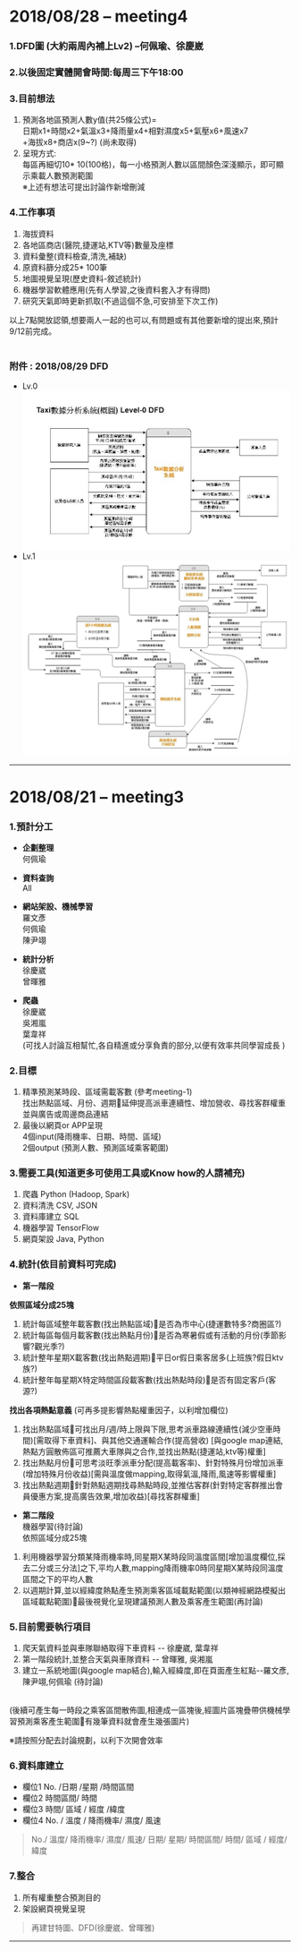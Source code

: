 # 2018/08/28 – meeting4
### 1.DFD圖 (大約兩周內補上Lv2) –何佩瑜、徐慶崴
### 2.以後固定實體開會時間:每周三下午18:00
### 3.目前想法
1. 預測各地區預測人數y值(共25條公式)=<br/>
	日期x1+時間x2+氣溫x3+降雨量x4+相對濕度x5+氣壓x6+風速x7<br/>
	+海拔x8+商店x(9~?) (尚未取得)<br/>
2. 呈現方式:<br/>
	每區再細切10* 10(100格)，每一小格預測人數以區間顏色深淺顯示，即可顯示乘載人數預測範圍<br/>
※上述有想法可提出討論作新增刪減<br/>

### 4.工作事項
1. 海拔資料
2. 各地區商店(醫院,捷運站,KTV等)數量及座標
3. 資料彙整(資料檢查,清洗,補缺)
4. 原資料篩分成25* 100筆
5. 地圖視覺呈現(歷史資料-敘述統計)
6. 機器學習軟體應用(先有人學習,之後資料套入才有得問)
7. 研究天氣即時更新抓取(不過這個不急,可安排至下次工作)

以上7點開放認領,想要兩人一起的也可以,有問題或有其他要新增的提出來,預計9/12前完成。<br/>
<br/>
### 附件 : 2018/08/29 DFD
* Lv.0
![Alt text](https://github.com/WarrenLo/Project_Taxi_Data_Analysis/blob/master/image/DFD%20-%20Lv.0.jpg)
* Lv.1
![Alt text](https://github.com/WarrenLo/Project_Taxi_Data_Analysis/blob/master/image/DFD%20-%20Lv.1.jpg)
* * *
# 2018/08/21 – meeting3
### 1.預計分工
* **企劃整理**<br/>
何佩瑜<br/> 

* **資料查詢**<br/>
All<br/>

* **網站架設、機械學習**<br/>
羅文彥<br/>
何佩瑜<br/>
陳尹翊<br/>

* **統計分析**<br/>
徐慶崴<br/>
曾暉雅<br/>

* **爬蟲**<br/>
徐慶崴<br/>
吳湘嵐<br/>
葉韋祥<br/>
(可找人討論互相幫忙,各自精進或分享負責的部分,以便有效率共同學習成長 )<br/>

### 2.目標
1. 精準預測某時段、區域需載客數 (參考meeting-1)<br/>
   找出熱點區域、月份、週期延伸提高派車連續性、增加營收、尋找客群權重並與廣告或周邊商品連結
2. 最後以網頁or APP呈現<br/>
   4個input(降雨機率、日期、時間、區域)<br/>
   2個output (預測人數、預測區域乘客範圍)<br/>

### 3.需要工具(知道更多可使用工具或Know how的人請補充)
1. 爬蟲 Python (Hadoop, Spark)
2. 資料清洗 CSV, JSON
3. 資料庫建立 SQL
4. 機器學習 TensorFlow
5. 網頁架設 Java, Python


### 4.統計(依目前資料可完成)
* **第一階段**<br/>

**依照區域分成25塊**<br/>
1. 統計每區域整年載客數(找出熱點區域)是否為市中心(捷運數特多?商圈區?)
2. 統計每區每個月載客數(找出熱點月份)是否為寒暑假或有活動的月份(季節影響?觀光季?)
3. 統計整年星期X載客數(找出熱點週期)平日or假日乘客居多(上班族?假日ktv族?)
4. 統計整年每星期X特定時間區段載客數(找出熱點時段)是否有固定客戶(客源?)

**找出各項熱點意義** (可再多提影響熱點權重因子，以利增加欄位)<br/>

1. 找出熱點區域可找出月/週/時上限與下限,思考派車路線連續性(減少空車時間)[需取得下車資料]、與其他交通運輸合作(提高營收)
	[與google map連結,熱點方圓散佈區可推薦大車隊與之合作,並找出熱點(捷運站,ktv等)權重]
2. 找出熱點月份可思考淡旺季派車分配(提高載客率)、針對特殊月份增加派車(增加特殊月份收益)[需與溫度做mapping,取得氣溫,降雨,風速等影響權重]
3. 找出熱點週期針對熱點週期找尋熱點時段,並推估客群(針對特定客群推出會員優惠方案,提高廣告效果,增加收益)[尋找客群權重]



* **第二階段**<br/>
機器學習(待討論)<br/>
依照區域分成25塊<br/>
1. 利用機器學習分類某降雨機率時,同星期X某時段同溫度區間[增加溫度欄位,採去二分或三分法]之下,平均人數,mapping降雨機率0時同星期X某時段同溫度區間之下的平均人數 
2. 以週期計算,並以經緯度熱點產生預測乘客區域載點範圍(以類神經網路模擬出區域載點範圍)最後視覺化呈現建議預測人數及乘客產生範圍(再討論)

### 5.目前需要執行項目
1. 爬天氣資料並與車隊聯絡取得下車資料 -- 徐慶崴, 葉韋祥
2. 第一階段統計,並整合天氣與車隊資料 -- 曾暉雅, 吳湘嵐
3. 建立一系統地圖(與google map結合),輸入經緯度,即在頁面產生紅點--羅文彥,陳尹翊,何佩瑜 (待討論)
<br/>
(後續可產生每一時段之乘客區間散佈圖,相連成一區塊後,經圖片區塊疊帶供機械學習預測乘客產生範圍有幾筆資料就會產生幾張圖片)

※請按照分配去討論規劃，以利下次開會效率


### 6.資料庫建立
* 欄位1 No. /日期 /星期 /時間區間 
* 欄位2 時間區間/ 時間 
* 欄位3 時間/ 區域 / 經度 /緯度 
* 欄位4 No. / 溫度 / 降雨機率/ 濕度/ 風速

> No./ 溫度/ 降雨機率/ 濕度/ 風速/ 日期/ 星期/ 時間區間/ 時間/ 區域 / 經度/ 緯度

### 7.整合
1. 所有權重整合預測目的
2. 架設網頁視覺呈現 

> 再建甘特圖、DFD(徐慶崴、曾暉雅)

* * *
